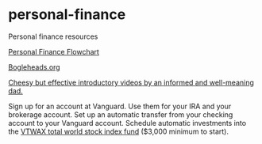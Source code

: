 # personal-finance
Personal finance resources


[Personal Finance Flowchart](https://i.imgur.com/lSoUQr2.png)

[Bogleheads.org](https://www.bogleheads.org/wiki/Getting_started)

[Cheesy but effective introductory videos by an informed and well-meaning dad.](https://www.bogleheads.org/wiki/Video:Bogleheads%C2%AE_investment_philosophy)

Sign up for an account at Vanguard. Use them for your IRA and your brokerage account. Set up an automatic transfer from your checking account to your Vanguard account. Schedule automatic investments into the [VTWAX total world stock index fund](https://investor.vanguard.com/investment-products/mutual-funds/profile/vtwax) ($3,000 minimum to start).
